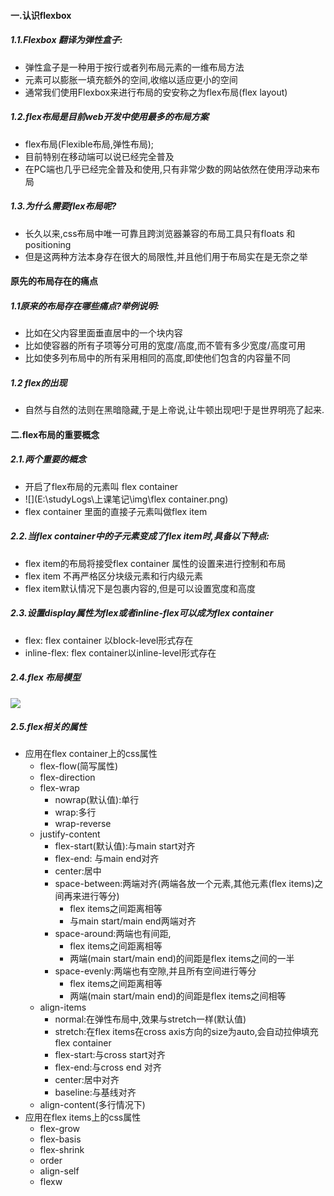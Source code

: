 #### 一.认识flexbox

##### 1.1.Flexbox 翻译为弹性盒子:

* 弹性盒子是一种用于按行或者列布局元素的一维布局方法
* 元素可以膨胀一填充额外的空间,收缩以适应更小的空间
* 通常我们使用Flexbox来进行布局的安安称之为flex布局(flex layout)

##### 1.2.flex布局是目前web开发中使用最多的布局方案

* flex布局(Flexible布局,弹性布局);
* 目前特别在移动端可以说已经完全普及
* 在PC端也几乎已经完全普及和使用,只有非常少数的网站依然在使用浮动来布局

##### 1.3.为什么需要flex布局呢?

* 长久以来,css布局中唯一可靠且跨浏览器兼容的布局工具只有floats 和 positioning
* 但是这两种方法本身存在很大的局限性,并且他们用于布局实在是无奈之举

#### 原先的布局存在的痛点

##### 1.1原来的布局存在哪些痛点?举例说明:

* 比如在父内容里面垂直居中的一个块内容
* 比如使容器的所有子项等分可用的宽度/高度,而不管有多少宽度/高度可用
* 比如使多列布局中的所有采用相同的高度,即使他们包含的内容量不同

##### 1.2 flex的出现

* 自然与自然的法则在黑暗隐藏,于是上帝说,让牛顿出现吧!于是世界明亮了起来.



#### 二.flex布局的重要概念

##### 2.1.两个重要的概念

* 开启了flex布局的元素叫 flex container
* ![](E:\studyLogs\上课笔记\img\flex container.png)
* flex container 里面的直接子元素叫做flex item

##### 2.2.当flex container中的子元素变成了flex item时,具备以下特点:

- flex item的布局将接受flex container 属性的设置来进行控制和布局
- flex item 不再严格区分块级元素和行内级元素
- flex item默认情况下是包裹内容的,但是可以设置宽度和高度

##### 2.3.设置display属性为flex或者inline-flex可以成为flex container

* flex: flex container 以block-level形式存在
* inline-flex: flex container以inline-level形式存在

##### 2.4.flex 布局模型

![](E:\studyLogs\上课笔记\img\flex-layout-module.png)



##### 2.5.flex相关的属性

* 应用在flex container上的css属性
  * flex-flow(简写属性)
  * flex-direction
  * flex-wrap
    * nowrap(默认值):单行
    * wrap:多行
    * wrap-reverse
  * justify-content
    * flex-start(默认值):与main start对齐
    * flex-end: 与main end对齐
    * center:居中
    * space-between:两端对齐(两端各放一个元素,其他元素(flex items)之间再来进行等分)
      * flex items之间距离相等
      * 与main start/main end两端对齐
    * space-around:两端也有间距,
      * flex items之间距离相等
      * 两端(main start/main end)的间距是flex items之间的一半
    * space-evenly:两端也有空隙,并且所有空间进行等分
      * flex items之间距离相等
      * 两端(main start/main end)的间距是flex items之间相等
  * align-items
    * normal:在弹性布局中,效果与stretch一样(默认值)
    * stretch:在flex items在cross axis方向的size为auto,会自动拉伸填充flex container
    * flex-start:与cross start对齐
    * flex-end:与cross end 对齐
    * center:居中对齐
    * baseline:与基线对齐
  * align-content(多行情况下)
* 应用在flex items上的css属性
  * flex-grow
  * flex-basis
  * flex-shrink
  * order
  * align-self
  * flexw